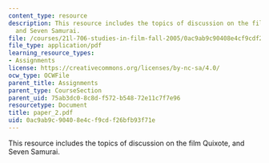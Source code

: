 ```yaml
---
content_type: resource
description: This resource includes the topics of discussion on the film Quixote,
  and Seven Samurai.
file: /courses/21l-706-studies-in-film-fall-2005/0ac9ab9c90408e4cf9cdf26bfb93f71e_paper_2.pdf
file_type: application/pdf
learning_resource_types:
- Assignments
license: https://creativecommons.org/licenses/by-nc-sa/4.0/
ocw_type: OCWFile
parent_title: Assignments
parent_type: CourseSection
parent_uid: 75ab3dc0-8c8d-f572-b548-72e11c7f7e96
resourcetype: Document
title: paper_2.pdf
uid: 0ac9ab9c-9040-8e4c-f9cd-f26bfb93f71e
---
```

This resource includes the topics of discussion on the film Quixote, and Seven Samurai.
